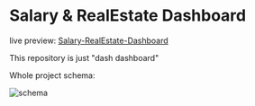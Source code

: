 # Salary & RealEstate Dashboard
live preview: [Salary-RealEstate-Dashboard](https://bit.ly/Salaries_and_real_estate_prices_in_Slovakia)

This repository is just "dash dashboard"

Whole project schema:

![schema](https://github.com/MarcelSuleiman/salary_dash/blob/main/realestate_dash.png)

